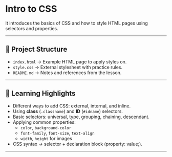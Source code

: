 # Intro to CSS  
  
It introduces the basics of CSS and how to style HTML pages using selectors and properties.  

---

## 📂 Project Structure  


- `index.html` → Example HTML page to apply styles on.  
- `style.css` → External stylesheet with practice rules.  
- `README.md` → Notes and references from the lesson.  

---

## 🎯 Learning Highlights  

- Different ways to add CSS: external, internal, and inline.  
- Using **class** (`.classname`) and **ID** (`#idname`) selectors.  
- Basic selectors: universal, type, grouping, chaining, descendant.  
- Applying common properties:  
  - `color`, `background-color`  
  - `font-family`, `font-size`, `text-align`  
  - `width`, `height` for images  
- CSS syntax → selector + declaration block (property: value;).  

---





